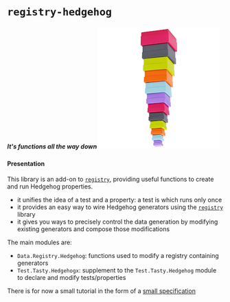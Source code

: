 # `registry-hedgehog`

##### *It's functions all the way down* <img src="doc/images/unboxed-bottomup.jpg" border="0"/>

#### Presentation

This library is an add-on to [`registry`](https://github.com/etorreborre/registry), providing useful functions to create and run Hedgehog properties.

 - it unifies the idea of a test and a property: a test is which runs only once
 - it provides an easy way to wire Hedgehog generators using the [`registry`](https://github.com/etorreborre/registry) library
 - it gives you ways to precisely control the data generation by modifying existing generators and compose those modifications

The main modules are:

 - `Data.Registry.Hedgehog`: functions used to modify a registry containing generators
 - `Test.Tasty.Hedgehogx`: supplement to the `Test.Tasty.Hedgehog` module to declare and modify tests/properties

There is for now a small tutorial in the form of a [small specification](./test/Test/Data/Registry/HedgehogSpec.hs)
